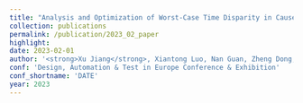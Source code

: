 ```yaml
---
title: "Analysis and Optimization of Worst-Case Time Disparity in Cause-Effect Chains"
collection: publications
permalink: /publication/2023_02_paper
highlight: 
date: 2023-02-01
author: '<strong>Xu Jiang</strong>, Xiantong Luo, Nan Guan, Zheng Dong, Shaoshan Liu, Wang Yi'
conf: 'Design, Automation & Test in Europe Conference & Exhibition'
conf_shortname: 'DATE'
year: 2023
---
```


